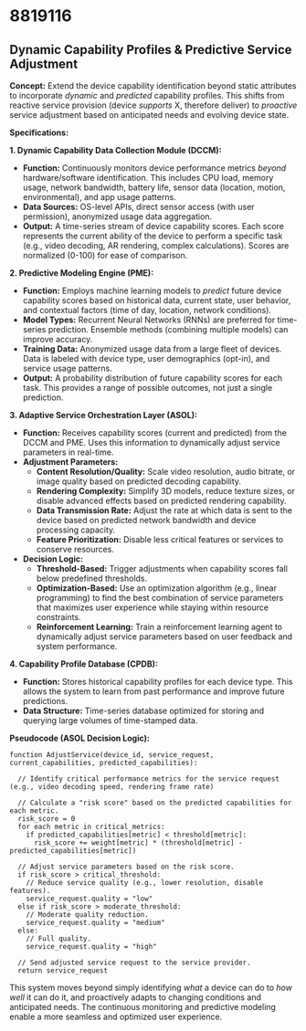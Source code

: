 # 8819116

## Dynamic Capability Profiles & Predictive Service Adjustment

**Concept:** Extend the device capability identification beyond static attributes to incorporate *dynamic* and *predicted* capability profiles. This shifts from reactive service provision (device *supports* X, therefore deliver) to *proactive* service adjustment based on anticipated needs and evolving device state.

**Specifications:**

**1. Dynamic Capability Data Collection Module (DCCM):**

*   **Function:** Continuously monitors device performance metrics *beyond* hardware/software identification. This includes CPU load, memory usage, network bandwidth, battery life, sensor data (location, motion, environmental), and app usage patterns.
*   **Data Sources:** OS-level APIs, direct sensor access (with user permission), anonymized usage data aggregation.
*   **Output:** A time-series stream of device capability scores. Each score represents the current ability of the device to perform a specific task (e.g., video decoding, AR rendering, complex calculations). Scores are normalized (0-100) for ease of comparison.

**2. Predictive Modeling Engine (PME):**

*   **Function:** Employs machine learning models to *predict* future device capability scores based on historical data, current state, user behavior, and contextual factors (time of day, location, network conditions).
*   **Model Types:** Recurrent Neural Networks (RNNs) are preferred for time-series prediction. Ensemble methods (combining multiple models) can improve accuracy.
*   **Training Data:** Anonymized usage data from a large fleet of devices. Data is labeled with device type, user demographics (opt-in), and service usage patterns.
*   **Output:** A probability distribution of future capability scores for each task.  This provides a range of possible outcomes, not just a single prediction.

**3. Adaptive Service Orchestration Layer (ASOL):**

*   **Function:** Receives capability scores (current and predicted) from the DCCM and PME. Uses this information to dynamically adjust service parameters in real-time.
*   **Adjustment Parameters:**
    *   **Content Resolution/Quality:** Scale video resolution, audio bitrate, or image quality based on predicted decoding capability.
    *   **Rendering Complexity:** Simplify 3D models, reduce texture sizes, or disable advanced effects based on predicted rendering capability.
    *   **Data Transmission Rate:** Adjust the rate at which data is sent to the device based on predicted network bandwidth and device processing capacity.
    *   **Feature Prioritization:** Disable less critical features or services to conserve resources.
*   **Decision Logic:**
    *   **Threshold-Based:** Trigger adjustments when capability scores fall below predefined thresholds.
    *   **Optimization-Based:** Use an optimization algorithm (e.g., linear programming) to find the best combination of service parameters that maximizes user experience while staying within resource constraints.
    *   **Reinforcement Learning:** Train a reinforcement learning agent to dynamically adjust service parameters based on user feedback and system performance.

**4. Capability Profile Database (CPDB):**

*   **Function:** Stores historical capability profiles for each device type. This allows the system to learn from past performance and improve future predictions.
*   **Data Structure:** Time-series database optimized for storing and querying large volumes of time-stamped data.

**Pseudocode (ASOL Decision Logic):**

```
function AdjustService(device_id, service_request, current_capabilities, predicted_capabilities):

  // Identify critical performance metrics for the service request (e.g., video decoding speed, rendering frame rate)

  // Calculate a "risk score" based on the predicted capabilities for each metric.
  risk_score = 0
  for each metric in critical_metrics:
    if predicted_capabilities[metric] < threshold[metric]:
      risk_score += weight[metric] * (threshold[metric] - predicted_capabilities[metric])

  // Adjust service parameters based on the risk score.
  if risk_score > critical_threshold:
    // Reduce service quality (e.g., lower resolution, disable features).
    service_request.quality = "low"
  else if risk_score > moderate_threshold:
    // Moderate quality reduction.
    service_request.quality = "medium"
  else:
    // Full quality.
    service_request.quality = "high"

  // Send adjusted service request to the service provider.
  return service_request
```

This system moves beyond simply identifying *what* a device can do to *how well* it can do it, and proactively adapts to changing conditions and anticipated needs. The continuous monitoring and predictive modeling enable a more seamless and optimized user experience.